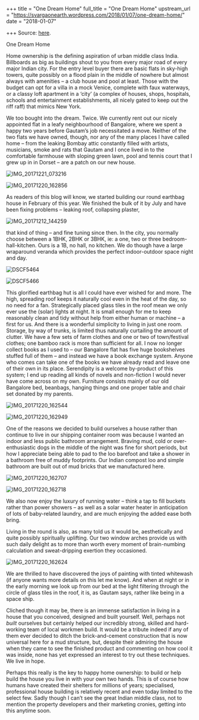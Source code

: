 +++
title = "One Dream Home"
full_title = "One Dream Home"
upstream_url = "https://svargaonearth.wordpress.com/2018/01/07/one-dream-home/"
date = "2018-01-07"

+++
Source: [here](https://svargaonearth.wordpress.com/2018/01/07/one-dream-home/).

One Dream Home

Home ownership is the defining aspiration of urban middle class India. Billboards as big as buildings shout to you from every major road of every major Indian city. For the entry level buyer there are basic flats in sky-high towers, quite possibly on a flood plain in the middle of nowhere but almost always with amenities – a club house and pool at least. Those with the budget can opt for a villa in a mock Venice, complete with faux waterways, or a classy loft apartment in a ‘city’ (a complex of houses, shops, hospitals, schools and entertainment establishments, all nicely gated to keep out the riff raff) that mimics New York.

We too bought into the dream. Twice. We currently rent out our nicely appointed flat in a leafy neighbourhood of Bangalore, where we spent a happy two years before Gautam’s job necessitated a move. Neither of the two flats we have owned, though, nor any of the many places I have called home – from the leaking Bombay attic constantly filled with artists, musicians, smoke and rats that Gautam and I once lived in to the comfortable farmhouse with sloping green lawn, pool and tennis court that I grew up in in Dorset – are a patch on our new house.

[](https://svargaonearth.wordpress.com/2018/01/07/one-dream-home/img_20171221_073216/)

![IMG_20171221_073216](https://svargaonearth.files.wordpress.com/2018/01/img_20171221_073216.jpg?w=415&resize=415%2C311&h=311#038;h=311 "IMG_20171221_073216")

[](https://svargaonearth.wordpress.com/2018/01/07/one-dream-home/img_20171220_162856/)

![IMG_20171220_162856](https://svargaonearth.files.wordpress.com/2018/01/img_20171220_162856.jpg?w=233&resize=233%2C311&h=311#038;h=311 "IMG_20171220_162856")

As readers of this blog will know, we started building our round earthbag house in February of this year. We finished the bulk of it by July and have been fixing problems – leaking roof, collapsing plaster,

![IMG_20171212_144259](https://svargaonearth.files.wordpress.com/2018/01/img_20171212_144259.jpg?w=656)

that kind of thing – and fine tuning since then. In the city, you normally choose between a 1BHK, 2BHK or 3BHK, ie: a one, two or three bedroom-hall-kitchen. Ours is a 1B, no hall, no kitchen. We do though have a large wraparound veranda which provides the perfect indoor-outdoor space night and day.

[](https://svargaonearth.wordpress.com/2018/01/07/one-dream-home/dscf5464/)

![DSCF5464](https://svargaonearth.files.wordpress.com/2018/01/dscf5464.jpg?w=324&resize=324%2C486&h=486#038;h=486 "DSCF5464")

[](https://svargaonearth.wordpress.com/2018/01/07/one-dream-home/dscf5466/)

![DSCF5466](https://svargaonearth.files.wordpress.com/2018/01/dscf5466.jpg?w=324&resize=324%2C486&h=486#038;h=486 "DSCF5466")

This glorified earthbag hut is all I could have ever wished for and more. The high, spreading roof keeps it naturally cool even in the heat of the day, so no need for a fan. Strategically placed glass tiles in the roof mean we only ever use the (solar) lights at night. It is small enough for me to keep reasonably clean and tidy without help from either human or machine – a first for us. And there is a wonderful simplicity to living in just one room. Storage, by way of trunks, is limited thus naturally curtailing the amount of clutter. We have a few sets of farm clothes and one or two of town/festival clothes; one bamboo rack is more than sufficient for all. I now no longer collect books as I used to – our Bangalore flat has five huge bookshelves stuffed full of them – and instead we have a book exchange system. Anyone who comes can take one of the books we have already read and leave one of their own in its place. Serendipity is a welcome by-product of this system; I end up reading all kinds of novels and non-fiction I would never have come across on my own. Furniture consists mainly of our old Bangalore bed, beanbags, hanging things and one proper table and chair set donated by my parents.

[](https://svargaonearth.wordpress.com/2018/01/07/one-dream-home/img_20171220_162544/)

![IMG_20171220_162544](https://svargaonearth.files.wordpress.com/2018/01/img_20171220_162544.jpg?w=324&resize=324%2C243&h=243#038;h=243 "IMG_20171220_162544")

[](https://svargaonearth.wordpress.com/2018/01/07/one-dream-home/img_20171220_162949-2/)

![IMG_20171220_162949](https://svargaonearth.files.wordpress.com/2018/01/img_20171220_1629491.jpg?w=324&resize=324%2C243&h=243#038;h=243 "IMG_20171220_162949")

One of the reasons we decided to build ourselves a house rather than continue to live in our shipping container room was because I wanted an indoor and less public bathroom arrangement. Braving mud, cold or over-enthusiastic dogs in the middle of the night was fine for short periods, but how I appreciate being able to pad to the loo barefoot and take a shower in a bathroom free of muddy footprints. Our Indian compost loo and simple bathroom are built out of mud bricks that we manufactured here.

[](https://svargaonearth.wordpress.com/2018/01/07/one-dream-home/img_20171220_162707/)

![IMG_20171220_162707](https://svargaonearth.files.wordpress.com/2018/01/img_20171220_162707.jpg?w=324&resize=324%2C432&h=432#038;h=432 "IMG_20171220_162707")

[](https://svargaonearth.wordpress.com/2018/01/07/one-dream-home/img_20171220_162718/)

![IMG_20171220_162718](https://svargaonearth.files.wordpress.com/2018/01/img_20171220_162718.jpg?w=324&resize=324%2C432&h=432#038;h=432 "IMG_20171220_162718")

We also now enjoy the luxury of running water – think a tap to fill buckets rather than power showers – as well as a solar water heater in anticipation of lots of baby-related laundry, and are much enjoying the added ease both bring.

Living in the round is also, as many told us it would be, aesthetically and quite possibly spiritually uplifting. Our two window arches provide us with such daily delight as to more than worth every moment of brain-numbing calculation and sweat-dripping exertion they occasioned.

![IMG_20171220_162624](https://svargaonearth.files.wordpress.com/2018/01/img_20171220_162624.jpg?w=656)

We are thrilled to have discovered the joys of painting with tinted whitewash (if anyone wants more details on this let me know). And when at night or in the early morning we look up from our bed at the light filtering through the circle of glass tiles in the roof, it is, as Gautam says, rather like being in a space ship.

Cliched though it may be, there is an immense satisfaction in living in a house that you conceived, designed and built yourself. Well, perhaps not *built* ourselves but certainly helped our incredibly strong, skilled and hard-working team of local workmen build. It would be a tribute indeed if any of them ever decided to ditch the brick-and-cement construction that is now universal here for a mud structure, but, despite their admiring the house when they came to see the finished product and commenting on how cool it was inside, none has yet expressed an interest to try out these techniques. We live in hope.

Perhaps this really is the key to happy home ownership: to build or help build the house you live in with your own two hands. This is of course how humans have created their shelters for millions of years; specialised, professional house building is relatively recent and even today limited to the select few. Sadly though I can’t see the great Indian middle class, not to mention the property developers and their marketing cronies, getting into this anytime soon.
